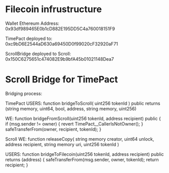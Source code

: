 # Filecoin infrustructure

Wallet Ethereum Address: 0x93df989465E0b1cD882E195DD5C4a760018151F9 

TimePact deployed to: 0xc9bD6E2544aD630a69450D0f99020cF32920aF71

ScrollBridge deployed to Scroll: 0x150C6275651c474082E9b9bfA45b01021148Dea7

# Scroll Bridge for TimePact

Bridging process:

TimePact
USERS: function bridgeToScroll(
        uint256 tokenId
    ) public returns (string memory, uint64, bool, address, string memory, uint256)

WE: function bridgeFromScroll(uint256 tokenId, address recipient) public {
        if (msg.sender != owner) {
            revert TimePact__CallerIsNotOwner();
        }
        safeTransferFrom(owner, recipient, tokenId);
    }

Scroll
WE: function releaseCopy(
        string memory creator,
        uint64 unlock,
        address recipient,
        string memory uri,
        uint256 tokenId
    ) 

USERS: function bridgeToFilecoin(uint256 tokenId, address recipient) public returns (address) {
        safeTransferFrom(msg.sender, owner, tokenId);
        return recipient;
    }
